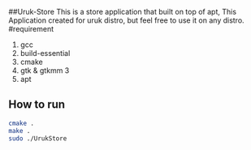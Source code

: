 ##Uruk-Store
This is a store application that built on top of apt,
This Application created for uruk distro, but feel free to use it on any distro.
#requirement 
1. gcc
2. build-essential 
3. cmake
4. gtk & gtkmm 3
5. apt
## How to run 
```bash
cmake .
make .
sudo ./UrukStore
```
